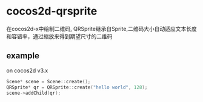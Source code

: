 # cocos2d-qrsprite
在cocos2d-x中绘制二维码, QRSprite继承自Sprite,二维码大小自动适应文本长度和容错率，通过缩放来得到期望尺寸的二维码


## example
on cocos2d v3.x

```cpp
Scene* scene = Scene::create();
QRSprite* qr = QRSprite::create("hello world", 128);
scene->addChild(qr);
```
